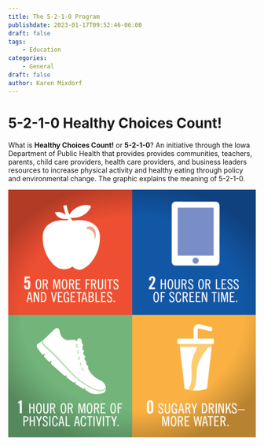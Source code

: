 ```yaml
---
title: The 5-2-1-0 Program
publishdate: 2023-01-17T09:52:46-06:00
draft: false
tags:
    - Education
categories:
    - General
draft: false
author: Karen Mixdorf
---
```


# 5-2-1-0 Healthy Choices Count!

What is **Healthy Choices Count!** or **5-2-1-0**? An initiative through the Iowa Department of Public Health that provides provides communities, teachers, parents, child care providers, health care providers, and business leaders resources to increase physical activity and healthy eating through policy and environmental change. The graphic explains the meaning of 5-2-1-0.

![Courtesy of the Iowa Department of Public Health and Healthy Choices Count!](images/Social_Instagram_Facebook_Post-02.jpg)  
